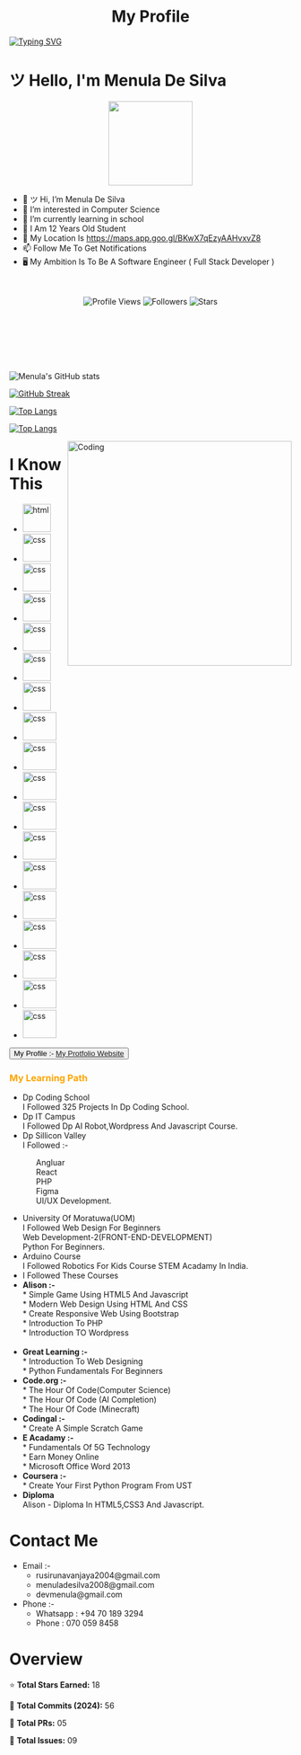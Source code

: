 
<h1><center>My Profile</center></h1>

[![Typing SVG](https://readme-typing-svg.herokuapp.com?font=Fira+Code&pause=1000&color=30F70E&width=435&lines=Hi+%F0%9F%91%8B+I+Am+Menula+De+Silva;I+Am+A+Full+Stack+Developer;I+Am+A+Student+Of+ICET+Campus;I+Always+Learning+Something+%F0%9F%98%84%F0%9F%98%84;Follow+Me+To+Get+Notifications+%F0%9F%94%94++%F0%9F%94%94+)](https://git.io/typing-svg)


<h1>ツ Hello, I'm Menula De Silva </h1>

<div align="center">
  <img height="150" src="https://github.com/7oSkaaa/7oSkaaa/blob/main/Images/about_me.gif?raw=true"/>
</div>


- 👋 ツ Hi, I’m Menula De Silva
- 👀 I’m interested in Computer Science
- 🌱 I’m currently learning in school
- 🧒 I Am 12 Years Old Student
- 🏡 My Location Is https://maps.app.goo.gl/BKwX7qEzyAAHvxvZ8
- 📫 Follow Me To Get Notifications
- 🖥 My Ambition Is To Be A Software Engineer ( Full Stack Developer )
<br><br><br>


<div align="center">
  <img src="https://komarev.com/ghpvc/?username=Menula-De-Silva&style=for-the-badge&color=00ff00" alt="Profile Views" />
  <img src="https://img.shields.io/github/followers/Menula-De-Silva?style=for-the-badge&color=00ff00" alt="Followers" />
  <img src="https://img.shields.io/github/stars/Menula-De-Silva?style=for-the-badge&color=00ff00" alt="Stars" />
</div>
<br><br><br><br><br><br>

![Menula's GitHub stats](https://github-readme-stats.vercel.app/api?username=Menula-De-Silva&show_icons=true&theme=radical)

[![GitHub Streak](https://github-readme-streak-stats.herokuapp.com/?user=Menula-De-Silva&theme=dark)](https://git.io/streak-stats)


[![Top Langs](https://github-readme-stats.vercel.app/api/top-langs/?username=Menula-De-Silva&layout=donut-vertical&theme=tokyonight)](https://github.com/Menula-De-Silva/github-readme-stat)

[![Top Langs](https://github-readme-stats.vercel.app/api/top-langs/?username=Menula-De-Silva&layout=pie&theme=tokyonight)](https://github.com/Menula-De-Silva/github-readme-stats)




<img align="right" alt="Coding" width="400" src="https://pixel77.com/wp-content/uploads/2016/05/graphic-design-gifs-2-1.gif">

<h1>I Know This</h1>
<ul>
  <li><img width="50px" height="50px" alt="html" src="https://encrypted-tbn0.gstatic.com/images?q=tbn:ANd9GcTTuspKjKxXgABkRelAAyT-yjDbapueYgL-ag&s"></li>
  <li><img width="50px" height="50px" alt="css" src="https://w7.pngwing.com/pngs/4/808/png-transparent-css3-css3-logo-logo-language-programming-language-css-3d-icon-thumbnail.png"></li>
  <li><img width="50px" height="50px" alt="css" src="https://banner2.cleanpng.com/20190129/vxi/kisspng-javascript-web-applications-scalable-vector-graphi-1713908481051.webp"></li>
  <li><img width="50px" height="50px" alt="css" src="https://w7.pngwing.com/pngs/185/655/png-transparent-logo-php-computer-icons-symbol-miscellaneous-emblem-text-thumbnail.png"></li>
  <li><img width="50px" height="50px" alt="css" src="https://banner2.cleanpng.com/20181109/oll/kisspng-java-development-kit-logo-programming-language-por-java-logo-svg-1713924793188.webp"></li>
  <li><img width="50px" height="50px" alt="css" src="https://encrypted-tbn0.gstatic.com/images?q=tbn:ANd9GcQo415OW0D4O47Vp3PRlPuNo_-FXY3GGFBYeQ&s"></li>
  <li><img width="50px" height="50px" alt="css" src="https://yt3.googleusercontent.com/y4J_Fs5ksRlxx6_LzT1VKxVqH_T8Vyn_RN_YYgLJhuMzBS5qxTgm7NlEcMkQd3hgCpfWtYcEUg=s900-c-k-c0x00ffffff-no-rj"></li>
  <li><img width="60px" height="50px" alt="css" src="https://encrypted-tbn0.gstatic.com/images?q=tbn:ANd9GcSopA7FFmbqwEw4hT_0c2dswWepiRekm17JTw&s"></li>
  <li><img width="60px" height="50px" alt="css" src="https://miro.medium.com/v2/resize:fit:800/1*bc9pmTiyKR0WNPka2w3e0Q.png"></li>
  <li><img width="60px" height="50px" alt="css" src="https://static.ditdot.hr/images/info/ux-ui/ux-ui-small-00.png"></li>
  <li><img width="60px" height="50px" alt="css" src="https://encrypted-tbn0.gstatic.com/images?q=tbn:ANd9GcTWCeOWaQM9AjWbyyIh5ZhmXwl6J9uey0m4zQ&s"></li>
  <li><img width="60px" height="50px" alt="css" src="https://encrypted-tbn0.gstatic.com/images?q=tbn:ANd9GcRlM9j0iuSIskKdqwu4exxAWkujmqbeiX9JWA&s"></li>
  <li><img width="60px" height="50px" alt="css" src="https://encrypted-tbn0.gstatic.com/images?q=tbn:ANd9GcRE4rgpxA1YtD_DXV4jqHjofv_XGtS5FTUy7g&s"></li> 
  <li><img width="60px" height="50px" alt="css" src="https://banner2.cleanpng.com/20180504/ocw/avdmwp8cv.webp"></li>
  <li><img width="60px" height="50px" alt="css" src="https://i0.wp.com/everyday.codes/wp-content/uploads/2019/11/0-nsbIYn7PGj9YK3dB.png?fit=1100%2C617&ssl=1"></li>
  <li><img width="60px" height="50px" alt="css" src="https://i0.wp.com/junilearning.com/wp-content/uploads/2020/06/python-programming-language.webp?fit=800%2C800&ssl=1"></li>
  <li><img width="60px" height="50px" alt="css" src="https://banner2.cleanpng.com/20181126/abl/kisspng-scalable-vector-graphics-cran-statgraphics-rnn-vitor-c-5bfbd66c032b81.781736061543231084013.jpg"></li>
  <li><img width="60px" height="50px" alt="css" src="https://localo.com/assets/img/definitions/what-is-bootstrap.webp"></li>

</ul>




<button >My Profile :- <a link="https://menula-de-silva.glitch.me/" href="https://menula-de-silva.glitch.me/">My Protfolio Website</a></button>

<h3 style="color:orange">My Learning Path</h3>
<ul>
                <li><span>Dp Coding School</span><br>I Followed 325 Projects In Dp Coding School.</li>
                <li><span>Dp IT Campus</span><br>I Followed Dp AI Robot,Wordpress And Javascript Course.</li>
                 <li><span>Dp Sillicon Valley</span><br>I Followed :-<br><ul>
                   
Angluar<br>React<br>PHP<br>Figma<br>UI/UX Development. </ul></li>
                <li><span>University Of Moratuwa(UOM)</span><br> I Followed Web Design For Beginners<br>Web Development-2(FRONT-END-DEVELOPMENT)<br> Python For Beginners.</li>
                  <li><span>Arduino Course</span><br>I Followed Robotics For Kids Course STEM Acadamy In India.</li>
              <li><span>I Followed These Courses</span></li> 
                <li><b>Alison :-</b> <br>* Simple Game Using HTML5 And Javascript <br>* Modern Web Design Using HTML And CSS<br>* Create Responsive Web Using Bootstrap <br>* Introduction To PHP <br>* Introduction TO Wordpress</li>            
                <li><b>Great Learning :- </b><br>* Introduction To Web Designing <br>* Python Fundamentals For Beginners</li>
                <li><b>Code.org :- </b><br>* The Hour Of Code(Computer Science) <br>* The Hour Of Code (AI Completion) <br>* The Hour Of Code (Minecraft)</li>
                <li><b>Codingal :-</b><br>* Create A Simple Scratch Game</li>
                <li><b>E Acadamy :- </b><br>* Fundamentals Of 5G Technology <br>* Earn Money Online <br>* Microsoft Office Word 2013</li>
                <li><b>Coursera :- </b><br>* Create Your First Python Program From UST</li>
             <li><span><b>Diploma</b></span><br>Alison - Diploma In HTML5,CSS3 And Javascript.</li>
              
              
              
 </ul>

</html>

<h1>Contact Me</h1>
<ul>
  <li>Email :- 
    <ul>
      <li>rusirunavanjaya2004@gmail.com</li>
      <li>menuladesilva2008@gmail.com</li>
      <li>devmenula@gmail.com</li>
  </ul>
  </li>
  <li>Phone :-
    <ul>
      <li>Whatsapp : +94 70 189 3294</li>
      <li>Phone : 070 059 8458</li>
    </ul>
  </li>
</ul>


<h1>Overview </h1>

<p>⭐ <b>Total Stars Earned:</b> 18 </p>
<p>💬 <b>Total Commits (2024):</b> 56 </p>
<p>🔧 <b>Total PRs:</b> 05  </p>
<p>🚨 <b>Total Issues:</b> 09  </p>

